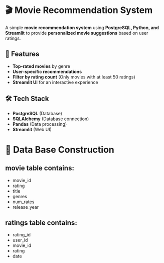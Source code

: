 # 🎬 Movie Recommendation System  

A simple **movie recommendation system** using **PostgreSQL, Python, and Streamlit** to provide **personalized movie suggestions** based on user ratings.  

## 🚀 Features  
- **Top-rated movies** by genre  
- **User-specific recommendations**  
- **Filter by rating count** (Only movies with at least 50 ratings)  
- **Streamlit UI** for an interactive experience  

## 🛠️ Tech Stack  
- **PostgreSQL** (Database)  
- **SQLAlchemy** (Database connection)  
- **Pandas** (Data processing)  
- **Streamlit** (Web UI)  

# 📖 Data Base Construction
## movie table contains:
- movie_id
- rating
- title
- genres
- num_rates 
- release_year
## ratings table contains:
- rating_id
- user_id
- movie_id
- rating
- date 